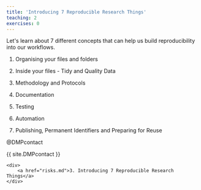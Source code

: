 ```yaml
---
title: 'Introducing 7 Reproducible Research Things'
teaching: 2
exercises: 0
---
```


Let's learn about 7 different concepts that can help us build reproducibility into our workflows.

 1. Organising your files and folders

 2. Inside your files - Tidy and Quality Data

 3. Methodology and Protocols

 4. Documentation

 5. Testing

 6. Automation

 7. Publishing, Permanent Identifiers and Preparing for Reuse

@DMPcontact

<div>{{ site.DMPcontact }}</div>

    <div>
        <a href="risks.md">3. Introducing 7 Reproducible Research Things</a>
    </div>